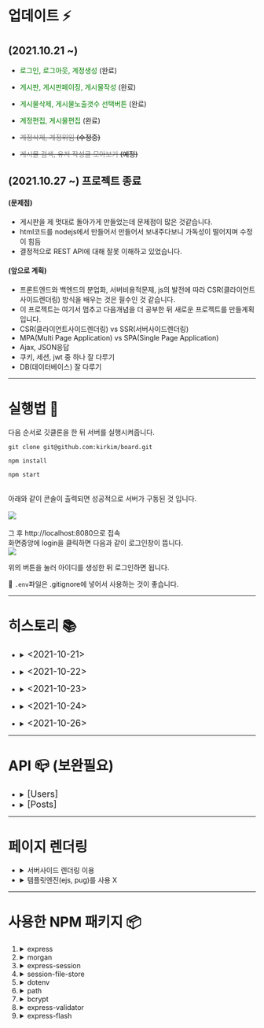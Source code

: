 # 업데이트 ⚡️

## (2021.10.21 ~)

- <font color='green'>로그인, 로그아웃, 계정생성</font> (완료)
- <font color='green'>게시판, 게시판페이징, 게시물작성</font> (완료)
- <font color='green'>게시물삭제, 게시물노출갯수 선택버튼</font> (완료)
- <font color='green'>계정편집, 게시물편집</font> (완료)

- ~~<font color='gray'>계정삭제, 계정위임</font> (수정중)~~
- ~~<font color='gray'>게시물 검색, 유저 작성글 모아보기</font> (예정)~~

## (2021.10.27 ~) 프로젝트 종료

#### (문제점)

- 게시판을 제 멋대로 돌아가게 만들었는데 문제점이 많은 것같습니다.
- html코드를 nodejs에서 만들어서 만들어서 보내주다보니 가독성이 떨어지며 수정이 힘듬
- 결정적으로 REST API에 대해 잘못 이해하고 있었습니다.

#### (앞으로 계획)

- 프론트엔드와 백엔드의 분업화, 서버비용적문제, js의 발전에 따라 CSR(클라이언트사이드렌더링) 방식을 배우는 것은 필수인 것 같습니다.
- 이 프로젝트는 여기서 멈추고 다음개념을 더 공부한 뒤 새로운 프로젝트를 만들계획입니다.
- CSR(클라이언트사이드렌더링) vs SSR(서버사이드렌더링)
- MPA(Multi Page Application) vs SPA(Single Page Application)
- Ajax, JSON응답
- 쿠키, 세션, jwt 중 하나 잘 다루기
- DB(데이터베이스) 잘 다루기

---

# 실행법 🥊

다음 순서로 깃클론을 한 뒤 서버를 실행시켜줍니다.<br>

```
git clone git@github.com:kirkim/board.git
```

```
npm install
```

```
npm start
```

<br>
아래와 같이 콘솔이 출력되면 성공적으로 서버가 구동된 것 입니다.<br>
<br>
<img src="https://kirkim.github.io/assets/img/sample/1.png">
<br><br>
그 후 http://localhost:8080으로 접속<br>
화면중앙에 login을 클릭하면 다음과 같이 로그인창이 뜹니다.<br>

<img src="https://kirkim.github.io/assets/img/sample/2.png">

위의 버튼을 눌러 아이디를 생성한 뒤 로그인하면 됩니다.

🚫 `.env`파일은 .gitignore에 넣어서 사용하는 것이 좋습니다.

---

# 히스토리 📚

- <details>
  <summary> <font size="4">&lt;2021-10-21&gt;</font> </summary>
  <font color='orange'>[git-diff 주소]:</font>&nbsp;&nbsp;<a href="https://github.com/kirkim/board/commit/9427a90921a39aa0d01bc94c130e3780461325b2">( 1차 )</a>&nbsp;&nbsp;<a href="https://github.com/kirkim/board/commit/280da97292e26870af716a5a4977d2bbdcf1fa04">( 2차 )</a>
  <br>
  <font color='green'>[생성]</font>

  - `express`를 이용하여 서버구축
  - `express.static()`으로 `'/static'`를 static폴더로 지정.

    - `res.sendFile()`로 html파일을 랜더링

  - 기본적인 뼈대 구축
    1. router, controller, db, middleware, static 폴더 설계
    2. global(홈), post(게시판), user(유저) 라우터 설계
    3. `get`, `post`, `delete`, `put` 컨트롤러 뼈대 구축
    4. user(유저), post(게시글) 가상DB생성 (`'/db'`폴더에 위치, DB를 사용하는 느낌을 주기위해 함수들을 Promise형태로 반환하도록 만듬)
  - `express-validator`모듈을 이용해서 **계정생성, 로그인** 입력값 검증 미들웨어 생성 (`'middleware/validator.js'`에 위치)
  - `dotenv`모듈을 이용해서 `process.env`를 사용
    1. 보안이필요한 값을 `.env`폴더에 저장해서 사용(gitignore필수)
    2. `config.js`를 만들어 `.env`에 있는 환경변수를 손쉽게 사용하도록함 (미리보기, 환경변수 default값 지정용)
  - `bcrypt` 모듈을 이용해서 password(비밀번호)를 해싱하도록함
  - `protect.js`미들웨어를 만듬
    - `publicOnly()`: 로그인안할때만 주소에 접근가능, 아닐시 게시판페이지('/posts') redirect.
    - `loginOnly()`: 로그인중일때만 주소에 접근가능, 아닐시 로그인페이지('/users/login') redirect.
  - `PageMaker`클래스 생성 (`'/render'`폴더에 위치)

    1. `PageMaker`클래스 매개변수

       - htmlData

         ```javascript
         htmlData = {
           title, // 제목
           content, // html형식 문자열
         };
         ```

       - req: 응답값

    2. `content`는 html형식으로 그대로 넘겨줌
       <details>
       <summary> htmlData example </summary>

       ```javascript
       const htmlData = {
         title: 'Signup',
         content: `
       	<div class="signup__div">
       		<h2>Sign up</h2>
       		<form class="signup__form" method="POST" action="/users/signup">
       			<input type="text" name="username" placeholder="Username" required />
       			<input type="text" name="name" placeholder="Name" required />
       			<input
       				type="password"
       				name="password"
       				placeholder="Password"
       				required
       			/>
       			<input
       				type="password"
       				name="confirmPassword"
       				placeholder="Confirm password"
       				required
       			/>
       			<input type="submit" value="SignUp" />
       		</form>
       	</div>`,
       };
       ```

    3. `PageMaker`클래스 내장함수
       - `required`: 매개변수가 모두 존재하는지 검증하는 함수
       - `addCss`: css파일 추가
       - `addJavascript`: js파일 추가
       - `setFooter`: &lt;footer&gt;태그 내용 지정
       - `render`: 기본 html 틀에 css, js파일, 제목, 내용, footer를 동기화해서 렌더링해줌

    </details>

  </details>

  - <details>
    <summary> <font size="4">&lt;2021-10-22&gt;</font> </summary>
    <font color='orange'>[git-diff 주소]:</font>&nbsp;&nbsp;<a href="https://github.com/kirkim/board/commit/acf302fff6b99ba693cd1ea3ee2731bda90162a8">( 1차 )</a>&nbsp;&nbsp;<a href="https://github.com/kirkim/board/commit/5e738739f773766d0f83d59096f0eb6ce5c7262f">( 2차 )</a>
    <br>
    <font color='blue'>[수정]</font>

    - `PageMaker`클래스가 html형식의 데이터를 그대로 받는방식 대신에 `'/static/'`폴더에 있는 html파일을 읽는 방식으로 바꿈 (`fs.readFileSync()`이용)

    <font color='green'>[생성]</font>

    - `express-flash`모듈을 이용해서 메시지를 출력할 수 있도록 함
    - `PageMaker`클래스에 `printMessage`함수를 만들어 `flash`메시지를 출력해주도록 함
    - `PageMaker`클래스에 &lt;nav&gt;태그를 커스텀할 수 있는 함수를 구현(`'/nav/login_nav.html'`에 커스텀)
    - css초기화를 위해 `_reset.css`적용 및 기본적인 css파일 구현

  </details>

  - <details>
    <summary> <font size="4">&lt;2021-10-23&gt;</font> </summary>
    <font color='orange'>[git-diff 주소]:</font>&nbsp;&nbsp;<a href="https://github.com/kirkim/board/commit/564c54267206e1c92fe1b7b455c929a9c38ab1e0">( 1차 )</a>&nbsp;&nbsp;<a href="https://github.com/kirkim/board/commit/f231add75da193c4cf958722d5728d382bc491de">( 2차 )</a>
    <br>
    <font color='red'>[삭제]</font>

    - `PageMaker`클래스를 상속하는 클래스를 만듬에 따라 변수를 유연하게 받기위해 `required`내장함수를 삭제

    <font color='green'>[생성]</font>

    - post(게시물)작성 입력값에 대한 validator미들웨어 생성
    - `PageMaker`클래스를 유연하게 만들기 위해서(자식클래스에서) `setContent`내장함수를 만들어 html의 내용을 커스텀할 수 있도록 함.
    - `PageMaker`클래스를 상속하는 `PostPageMaker`클래스를 생성

      1. 게시판 랜더링 목적으로 만듬
      2. `PageMaker`클래스의 `setContent`내장함수를 OverRide해서 사용
      3. `PostPageMaker`클래스 매개변수

         - data

         ```javascript
         data = {
           title,
           posts, // 게시물배열
           num, // 게시판 paging번호
         };
         ```

         - req: 응답값

      4. paging기능(페이지바 생성)
         - `data.posts`배열의 길이와 `data.num`현재 페이지 번호를 적절히 활용해서 구현
         - `[1] ◀︎ ... [11][12][13] ... ▶︎ [40]`의 형태로 출력되도록 구현예정
         - 각각의 `[페이지]`는 `/posts/페이지번호`로 링크를검
      5. 원하는 갯수(`this.pageRange`)의 개시물을 게시판에 노출
         - 게시물번호, 제목, 작성자, 생성날짜 순으로 노출
         - title은 해당게시물을 볼 수 있는 링크(`/posts/post/게시물id`})를 걸어둠
         - auth(작성자)는 해당 작성자 프로필을 볼 수 있는 링크(`/users/유저id`)를 걸어둠

    - `PageMaker`클래스를 상속하는 `CustomPageMaker`클래스 생성
      - `PageMaker`클래스는 html내용을 파일로만 받을 수 있는데, 동적인 내용을 받기 위해 만듬

  </details>

  - <details>
    <summary> <font size="4">&lt;2021-10-24&gt;</font> </summary>
    <font color='orange'>[git-diff 주소]:</font>&nbsp;&nbsp;<a href="https://github.com/kirkim/board/commit/29f5f185a484504e8093a475cd60895b0052b9b1">( 1차 )</a>&nbsp;&nbsp;<a href="https://github.com/kirkim/board/commit/aa281d0e22437d57fc800f4d675bdf0d12187fab">( 2차 )</a>
    <br>
    <font color='red'>[삭제]</font>

    - `CustomPageMaker`클래스 삭제: 단순히 동적인내용을 받기위해 만들기보다 `PageMaker`클래스의 내용을 수정하기로 함

    <font color='blue'>[수정]</font>

    - `PageMaker`클래스가 정적인내용, 동적인내용을 둘다받을 수 있는 클래스로 만듬. (`contentFile.substr(-5, 5) === '.html'`와 같이 입력문자열을 검증하는 방식으로 판단)

    <font color='green'>[생성]</font>

    - `PostPageMaker`클래스에서 페이징바 생성기능 구현완료
    - 프로필 (`/users/:id`) 페이지 구현
      - 유저가 작성한 게시물들이 출력되도록 구현예정
      - `PostPageMaker`클래스에 있는 `페이징바`가 이곳에서도 필요하게 되서 재활용을 위해 클래스를 리메이크할 예정

  </details>

  - <details>
    <summary> <font size="4">&lt;2021-10-26&gt;</font> </summary>
    <font color='orange'>[git-diff 주소]:</font>&nbsp;&nbsp;<a href="https://github.com/kirkim/board/commit/92bc606ab1c266759a49b1f409bab000b4dd842b">( 1차 )</a>&nbsp;&nbsp;<a href="https://github.com/kirkim/board/commit/68099cd43afc3783a245ae25e2befd8387e64c59">( 2차 )</a>
    <br>

    <font color='blue'>[수정]</font>

    - 게시판URL방식을 변경
      - 기존: `/posts/:id` --> 변경 후: `/posts/list?page=*&range=*`
      - (page)페이지번호와 (range)노출할게시판수를 `query`형태로 받아올 수 있게 됐습니다.
    - 게시글URL방식을 변경
      - 기존: `/posts/post/:id` --> 변경 후: `/posts/view?no=*&page=*&range=*`
      - (no)포스트Id, (page)페이지번호와 (range)노출할게시판수를 `query`형태로 받아올 수 있게 됐습니다.
    - 로그아웃 이후에 **뒤로가기**를 하면 **loginOnly미들웨어**(로그인유저만 접근하게하는 미들웨어)가 제대로 동작하지 않았습니다.<br> **loginOnly미들웨어**에 다음의 코드를 추가하여 제대로 동작하도록 만들었습니다.

      ```javascript
      res.header(
        'Cache-Control',
        'private, no-cache, no-store, must-revalidate'
      );
      res.header('Expires', '-1');
      res.header('Pragma', 'no-cache');
      ```

    - 유저, 포스트의 편집과 생성의 `validation`모듈을 백엔드 유효성검사를 좀 더 정밀하게 만듬

    <font color='green'>[생성]</font>

    - 게시판 삭제기능 구현
      - js의 이벤트기능('click')을 이용해서 구현해봤습니다. (클릭시 `fetch`를 이용해 DELETE요청)
      - 성공할시 `200`, 삭제할포스트를 찾지못할시 `404`, 본인작성하지 않은 글을 삭제요청할시 `403`을 응답하도록 했습니다.
      - `200`응답을 받을 시 `'/posts'`페이지로 이동하도록 했습니다.
    - 존재하지않는 포스트주소를 요청시 접근할 수 없게 막는 미들웨어를 추가했습니다. (`existPost미들웨어`)
    - 표시할 게시판 갯수를 지정할 수 있는 `<select>`태그를 구현
      - `PostPageMaker`클래스 내부에 생성함수를 구현
      - 값을 선택과 동시에 적용되도록함
      - 적용된 게시판노출갯수에 `selected`고정되도록 만들었습니다.
    - 게시물을 누르면 게시판목록 위에 노출되도록 만들었습니다.
      - `query`로 개시물 노출갯수(range), 페이징(page), 포스트아이디(no)를 넘겨주어 현재 게시판 목록을 유지하고 해당게시글만 위에 생기도록 만듬
    - `PageMaker`클래스를 이용해서 게시물 수정페이지를 구현
    - `PUT`,`DELETE` 요청은 `<form>`태그로 요청이 안되서 프론트단 js에서 `fetch`기능을 이용하여 처리하도록 만듬
    - `PageMaker`클래스를 이용해서 프로필 편집 페이지를 구현
    - 프로필의 `PUT`,`DELETE`요청 또한 프론트단에서 `fetch`를 이용해서 요청을 주도록 했으면 입력값에 대한 유효성 검사를 프론트, 백엔드 두곳에서 하도록 만듬

  </details>

---

# API 📪 (보완필요)

- <details>
  <summary id="users"> <font size="4">&#91;Users&#93;</font> </summary>

  1. <details>
      <summary>User Schema</summary>

     ```javascript
     {
     	id: string, // 아이디 생성시 id배정
     	username: string, // 로그인ID, unique옵션
     	password: string, // 비밀번호, bcrypt API로 해싱
     	name: string, // 사용자 이름
     }
     ```

     </details>

  2. ### `/users/:id`

     <details>
     <summary><code>GET</code></summary>

     - response: `200`

      </details>
     <details>
     <summary><code>DELETE</code></summary>

     - response: (성공)`200`, (실패)`400`,`403`

     </details>

  3. ### `/users/update/:id`

     <details>
     <summary><code>GET</code></summary>

     - response: `200`

      </details>

     <details>
     <summary><code>PUT</code></summary>

     - request

       ```javascript
       {
       	username,
       	name,
       	password,
       	confirmPassword,
       }
       ```

     - response: (성공)`200`, (실패)`400`,`403`

     </details>

  4. ### `/users/signup`

     <details>
     <summary><code>GET</code></summary>

     - response: `200`

     </details>

     <details>
     <summary><code>POST</code></summary>

     - request:

       ```javascript
       {
       	username,
       	name,
       	password,
       	confirmPassword,
       }
       ```

     - response: `201`
       redirect: `/users/login`

     </details>

  5. ### `/users/login`

     <details>
     <summary><code>GET</code></summary>

     - response: `200`

     </details>

     <details>
     <summary><code>POST</code></summary>

     - request:

       ```javascript
       {
       	username,
       	password,
       }
       ```

     - response: `200`
     - redirect: `/posts/list`

     </details>

  6. ### `/users/logout`

     <details>
     <summary><code>POST</code></summary>

     - response: `200`
     - redirect: `/users/login`

     </details>
     </details>

- <details>
  <summary id="posts"> <font size="4">&#91;Posts&#93;</font> </summary>

  1.  <details>
      <summary>Post Schema</summary>

      ```javascript
      {
      	id: string, // 포스트 id
      	title: string, // 포스트 제목
      	content: string, // 포스트 내용
      	createdAt: Date, // 포스트 생성 날짜
      	userId: number, // 유저 id
      }
      ```

      </details>

  2.  ### `/posts/list`

      <details>
      <summary><code>GET</code></summary>

      - response: `200`

        ```javascript
        {
        	[board1, board2 ....]
        }
        query:
        	page: 페이지 번호
        	range: 페이지 노출 갯수
        ```

      </details>

  3.  ### `/posts/upload`

      <details>
      <summary><code>GET</code></summary>

      - response: `200`

      </details>

      <details>
      <summary><code>POST</code></summary>

      - request:

        ```javascript
        {
        	username,
        	password,
        }
        ```

      - response: `200`
        redirect: `/posts/list`

      </details>

  4.  ### `/posts/view`

      <details>
      <summary><code>GET</code></summary>

      - response: `200`

      </details>

      <details>
      <summary><code>DELETE</code></summary>

      - response: (성공)`200`, (실패)`400`,`403`

      </details>

  5.  ### `/posts/update`

      <details>
      <summary><code>GET</code></summary>

      - response: `200`

      </details>

      <details>
      <summary><code>PUT</code></summary>

      - request

        ```javascript
        {
        	title,
        	content,
        }
        ```

      - response: (성공)`200`, (실패)`400`,`403`

      </details>

  </details>

---

# 페이지 렌더링

- <details>
  <summary>서버사이드 렌더링 이용</summary>

  - 클라이언트 사이드 렌더링을 할줄 모릅니다.(배울예정..react, vue.js)
  - `PUT`, `DELETE`요청은 `<form>`태그로 요청이 안되서 프론트단 js파일에서 이벤트리스너 + `fetch`로 요청을 처리했습니다.
  </details>

- <details>
  <summary>템플릿엔진(ejs, pug)를 사용 X</summary>

  - 템플릿엔진을 사용하지 않고 구현하는 것을 목적으로 했습니다.
  </details>

---

# 사용한 NPM 패키지 📦

1. <details>
   <summary>express</summary>

   - http 통신을 손십게 할 수 있도록 도와주는 NodeJs 프레임워크 입니다.
   </details>

2. <details>
   <summary>morgan</summary>

   - 개발용 미들웨어로 응답method와 상태코드등등을 보여줍니다.
   </details>

3. <details>
   <summary>express-session</summary>

   - 유저의 접속을 검증하기 위해 "session(세션)"을 이용했습니다.
   </details>

4. <details>
   <summary>session-file-store</summary>

   - 이번 프로젝트는 in-memory database를 이용하기 때문에 각종 DB에서 제공해주는 저장공간을 사용하지 못합니다. <br>
   다행히 "session-file-store"을 이용 session정보를 담기위해 이용했습니다.
   </details>

5. <details>
   <summary>dotenv</summary>

   - 보안유지가 필요한 "환경변수"들을 `.env`파일에 담아서 보관하며 `.gitignore`파일에 등록하여 외부에 유출되지 않도록 관리합니다.
   - `.env`파일에 담긴 "환경변수"들은 `process.env.환경변수명`로 입력하여 어디서든 불러서 사용할 수 있습니다.
   - `import 'dotenv/config'`로 불러오거나 `config()`를 반드시 호출해줘야 합니다.
   </details>

6. <details>
   <summary>path</summary>

   - 이번 프로젝트는 `type: module`이기 때문에 **modernJS**에서까지만 지원해주는 `__dirname`과 같은 변수를 사용할 수 없습니다. <br>
   그 대안으로 **nodeJs**에 기본적으로 내장된 `path`모듈을 이용했습니다.
   </details>

7. <details>
   <summary>bcrypt</summary>

   - **패스워드**를 그대로 저장하는 것은 위험합니다. `bcrypt`를 이용하여 **패스워드**를 **hashing**해주었습니다.
   - `솔트`까지 추가해 주어 **레인보우 테이블**로 부터 상대적으로 안전하고 `해싱횟수`도 임의로 지정해 줄 수 있습니다.
   - `해싱횟수`가 늘어날 수록 기하급수적으로 처리속도가 저하되기 때문에 주의해야합니다.( 10 ~ 12번이 적당)
   </details>

8. <details>
   <summary>express-validator</summary>

   - `POST`를 요청하기 전에 **페이지**에서 응답값들이 **유효한지** 체크해줄 수 있습니다.<br>
     하지만 **페이지**의 코드는 누군가에 의해 수정될 수 있고 `유효하지않은값`이 입력된 채로 `POST`요청이 될 수 있습니다. 보안상으로 위험한 일입니다.
   - 그렇기 때문에 `express-validator`모듈을 이용하여 서버에서 `POST`요청값들을 다시한번 **채크**하도록 했습니다.
   </details>

9. <details>
   <summary>express-flash</summary>

   - `POST`요청 혹은 `오류가 난 뒤` **다른 페이지**를 `redirect`할 때 **클라이언트**에게 적절한 메시지를 전달해 주기위해 사용했습니다.
   - 단 한번만 노출되는 **휘발성**메시지여서 **새로고침**을 하여도 같은 메시지를 반복하지 않아서 유용합니다.
   - **session**저장소를 이용하기 때문에 **session**설정을 선언한 뒤에 `***.use(flash());`로 선언해야 합니다.
   - 이 프로젝트 같은 경우 `req.session.flash` 안에 **flash메시지**가 쌓이며,<br> `req.flash`로 데이터를 꺼내와 사용하면 `req.session.flash`저장소안에 데이터가 사라집니다.<br> (만약 `req.session.flash`데이터에 직접 접근하여 사용하면 데이터가 사라지지 않음 => 휘발성x)
   </details>
